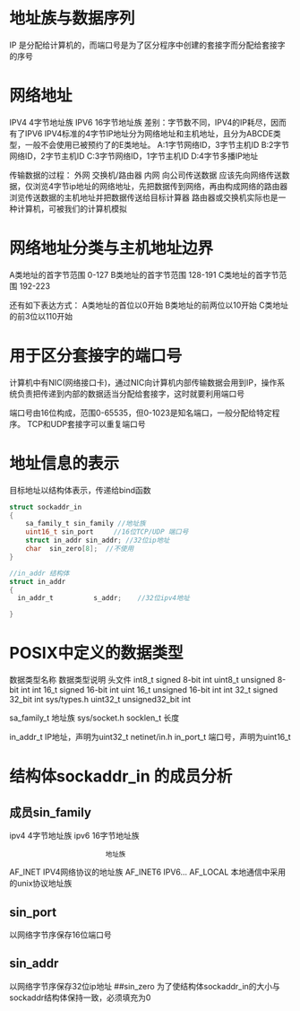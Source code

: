 # 地址族与数据序列
IP 是分配给计算机的，而端口号是为了区分程序中创建的套接字而分配给套接字的序号
# 网络地址
IPV4           4字节地址族
IPV6           16字节地址族
差别：字节数不同，IPV4的IP耗尽，因而有了IPV6
IPV4标准的4字节IP地址分为网络地址和主机地址，且分为ABCDE类型，一般不会使用已被预约了的E类地址。
A:1字节网络ID，3字节主机ID
B:2字节网络ID，2字节主机ID
C:3字节网络ID，1字节主机ID
D:4字节多播IP地址

传输数据的过程：
外网  交换机/路由器   内网
向公司传送数据 应该先向网络传送数据，仅浏览4字节ip地址的网络地址，先把数据传到网络，再由构成网络的路由器浏览传送数据的主机地址并把数据传送给目标计算器
路由器或交换机实际也是一种计算机，可被我们的计算机模拟

# 网络地址分类与主机地址边界
A类地址的首字节范围 0-127
B类地址的首字节范围 128-191
C类地址的首字节范围 192-223

还有如下表达方式：
A类地址的首位以0开始
B类地址的前两位以10开始
C类地址的前3位以110开始

# 用于区分套接字的端口号
计算机中有NIC(网络接口卡)，通过NIC向计算机内部传输数据会用到IP，操作系统负责把传递到内部的数据适当分配给套接字，这时就要利用端口号

端口号由16位构成，范围0-65535，但0-1023是知名端口，一般分配给特定程序。
TCP和UDP套接字可以重复端口号
# 地址信息的表示

目标地址以结构体表示，传递给bind函数

```c
struct sockaddr_in
{
    sa_family_t sin_family //地址族
    uint16_t sin_port     //16位TCP/UDP 端口号
    struct in_addr sin_addr; //32位ip地址
    char  sin_zero[8];  //不使用
}

//in_addr 结构体
struct in_addr
{
  in_addr_t          s_addr;    //32位ipv4地址 

}
```
# POSIX中定义的数据类型
数据类型名称           数据类型说明         头文件
int8_t              signed 8-bit int
uint8_t             unsigned 8-bit int
int 16_t            signed 16-bit int
uint 16_t           unsigned 16-bit int
int 32_t            signed 32_bit int                    sys/types.h
uint32_t      unsigned32_bit int                                         



sa_family_t       地址族                                 sys/socket.h
socklen_t          长度

in_addr_t         IP地址，声明为uint32_t                netinet/in.h
in_port_t         端口号，声明为uint16_t                 

# 结构体sockaddr_in 的成员分析
## 成员sin_family
ipv4  4字节地址族   ipv6  16字节地址族

                            地址族
AF_INET                      IPV4网络协议的地址族
AF_INET6                     IPV6...
AF_LOCAL                     本地通信中采用的unix协议地址族

## sin_port
以网络字节序保存16位端口号
## sin_addr
以网络字节序保存32位ip地址
##sin_zero 
为了使结构体sockaddr_in的大小与sockaddr结构体保持一致，必须填充为0
